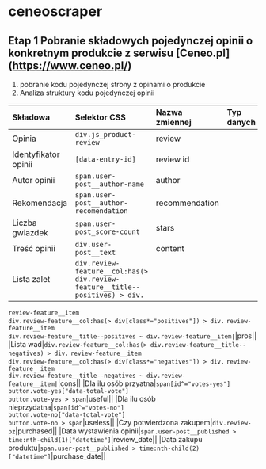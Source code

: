 # ceneoscraper
## Etap 1 Pobranie składowych pojedynczej opinii o konkretnym produkcie z serwisu \[Ceneo.pl](https://www.ceneo.pl/)
1. pobranie kodu pojedynczej strony z opinami o produkcie
2. Analiza struktury kodu pojedyńczej opinii

|Składowa|Selektor CSS|Nazwa zmiennej|Typ danych|
|:-------|:----------|:----------|:-----------|
|Opinia|`div.js_product-review`|review||
|Identyfikator opinii|`[data-entry-id]`|review id||
|Autor opinii|`span.user-post__author-name`|author||
|Rekomendacja|`span.user-post__author-recomendation`|recommendation||
|Liczba gwiazdek|`span.user-post_score-count`|stars||
|Treść opinii|`div.user-post__text`|content||
|Lista zalet|`div.review-feature__col:has(> div.review-feature__title--positives) > div.`
`review-feature__item`<br>`div.review-feature__col:has(> div[class*="positives"]) > div.`
`review-feature__item`<br>`div.review-feature__title--positives ~ div.review-feature__item|`|pros||
|Lista wad|`div.review-feature__col:has(> div.review-feature__title--negatives) > div.`
`review-feature__item`<br>`div.review-feature__col:has(> div[class*="negatives"]) > div.`
`review-feature__item`<br>`div.review-feature__title--negatives ~ div.review-feature__item|`|cons||
|Dla ilu osób przyatna|`span[id^="votes-yes"]`<br>`button.vote-yes["data-total-vote"]`<br>`button.vote-yes > span`|useful||
|Dla ilu osób nieprzydatna|`span[id^="votes-no"]`<br>`button.vote-no["data-total-vote"]`<br>`button.vote-no > span`|useless||
|Czy potwierdzona zakupem|`div.review-pz`|purchased||
|Data wystawienia opinii|`span.user-post__published > time:nth-child(1)["datetime"]`|review_date||
|Data zakupu produktu|`span.user-post__published > time:nth-child(2)["datetime"]`|purchase_date||

